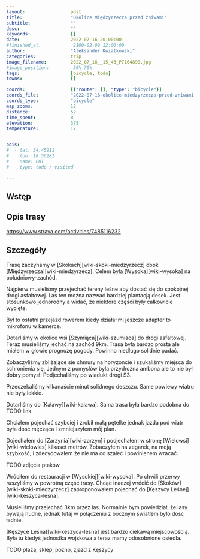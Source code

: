 ```yaml
---
layout:                 post
title:                  "Okolice Międzyrzecza przed żniwami"
subtitle:               ""
desc:                   ""
keywords:               []
date:                   2022-07-16 20:00:00
#finished_at:            2100-02-09 12:00:00
author:                 "Aleksander Kwiatkowski"
categories:             trip
image_filename:         2022_07_16__15_43_P7164890.jpg
#image_position:         50% 70%
tags:                   [bicycle, todo]
towns:                  []

coords:                 [{"route": [], "type": "bicycle"}]
coords_file:            "2022-07-16-okolice-miedzyrzecza-przed-zniwami.json"
coords_type:            "bicycle"
map_zooms:              12
distance:               52
time_spent:             8
elevation:              375
temperature:            17


pois:
#  - lat: 54.45911
#    lon: 18.56281
#    name: POI
#    type: todo / visited

---
```



## Wstęp

## Opis trasy

https://www.strava.com/activities/7485116232

## Szczegóły

Trasę zaczynamy w [Skokach][wiki-skoki-miedzyrzecz] obok [Międzyrzecza][wiki-miedzyrzecz].
Celem była [Wysoka][wiki-wysoka] na południowy-zachód.

Najpierw musieliśmy przejechać tereny leśne aby dostać się do
spokojnej drogi asfaltowej. Las ten można nazwać bardziej plantacją desek.
Jest stosunkowo jednorodny a widać, że niektóre części były całkowicie
wycięte.

Był to ostatni przejazd rowerem kiedy działał mi jeszcze adapter to mikrofonu
w kamerce.

Dotarliśmy w okolice wsi [Szymiąca][wiki-szumiaca] do drogi asfaltowej.
Teraz musieliśmy jechać na zachód 9km. Trasa była bardzo prosta ale miałem
w głowie prognozę pogody. Powinno niedługo solidnie padać.

Zobaczyliśmy zbliżające sie chmury na horyzoncie i szukaliśmy miejsca do schronienia
się. Jednym z pomysłów była przydrożna ambona ale to nie był dobry
pomysł. Podjechaliśmy po wiadukt drogi S3.

Przeczekaliśmy kilkanaście minut solidnego deszczu. Same powiewy wiatru
nie były lekkie.

Dotarliśmy do [Kaławy][wiki-kalawa]. Sama trasa była bardzo podobna do
TODO link

Chciałem pojechać szybciej i zrobił małą pętelke jednak jazda pod wiatr była dość męcząca
i zmniejszyłem mój plan.

Dojechałem do [Zarzynia][wiki-zarzyn] i podjechałem w stronę [Wielowsi][wiki-wielowies]
kilkaset metrów. Zobaczyłem na zegarek, na moją szybkość, i zdecydowałem że nie ma
co szaleć i powinienem wracać.

TODO zdjęcia ptaków

Wróciłem do restauracji w [Wysokiej][wiki-wysoka]. Po chwili przerwy ruszyliśmy
w powrotną część trasy. Chcąc inaczej wrócić do [Skoków][wiki-skoki-miedzyrzecz]
zaproponowałem pojechać do [Kęszycy Leśnej][wiki-keszyca-lesna].

Musieliśmy przejechać 3km przez las. Normalnie bym powiedział, że lasy bywają
nudne, jednak tutaj w połączeniu z bocznym światłem było dość ładnie.

[Kęszyce Leśna][wiki-keszyca-lesna] jest bardzo ciekawą miejscowością.
Była tu kiedyś jednostka wojskowa a teraz mamy odosobnione osiedla.

TODO plaża, sklep, późno, zjazd z Kęszycy

